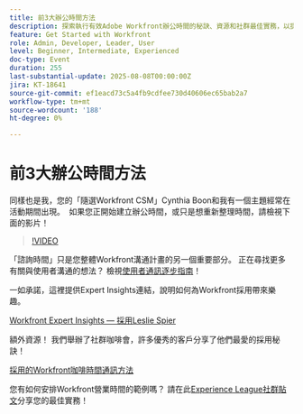 ```yaml
---
title: 前3大辦公時間方法
description: 探索執行有效Adobe Workfront辦公時間的秘訣、資源和社群最佳實務，以提升採用率和參與度。
feature: Get Started with Workfront
role: Admin, Developer, Leader, User
level: Beginner, Intermediate, Experienced
doc-type: Event
duration: 255
last-substantial-update: 2025-08-08T00:00:00Z
jira: KT-18641
source-git-commit: ef1eacd73c5a4fb9cdfee730d40606ec65bab2a7
workflow-type: tm+mt
source-wordcount: '188'
ht-degree: 0%

---
```



# 前3大辦公時間方法

同樣也是我，您的「隨選Workfront CSM」Cynthia Boon和我有一個主題經常在活動期間出現。  如果您正開始建立辦公時間，或只是想重新整理時間，請檢視下面的影片！ 

>[!VIDEO](https://video.tv.adobe.com/v/3470153/?learn=on&enablevpops&captions=chi_hant)

「諮詢時間」只是您整體Workfront溝通計畫的另一個重要部分。 正在尋找更多有關與使用者溝通的想法？ 檢視[使用者通訊逐步指南](https://experienceleaguecommunities.adobe.com/t5/workfront-blogs/introducing-the-end-user-communications-cookbook/ba-p/607439)！

一如承諾，這裡提供Expert Insights連結，說明如何為Workfront採用帶來樂趣。 

[Workfront Expert Insights — 採用Leslie Spier](https://experienceleaguecommunities.adobe.com/t5/workfront-discussions/video-august-2023-workfront-expert-insights-adoption-with-leslie/m-p/613314#M2588)

額外資源！ 我們舉辦了社群咖啡會，許多優秀的客戶分享了他們最愛的採用秘訣！ 

[採用的Workfront咖啡時間通訊方法](https://experienceleaguecommunities.adobe.com/t5/workfront-events/workfront-coffee-break-10-26-8-30am-9-30am-pdt-communication/ev-p/621879)

您有如何安排Workfront營業時間的範例嗎？ 請在此[Experience League社群貼文](https://experienceleaguecommunities.adobe.com/t5/workfront-discussions/video-top-3-approaches-to-office-hours/td-p/713391)分享您的最佳實務！


